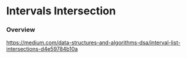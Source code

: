 # Intervals Intersection

### Overview

https://medium.com/data-structures-and-algorithms-dsa/interval-list-intersections-d4e59784b10a
